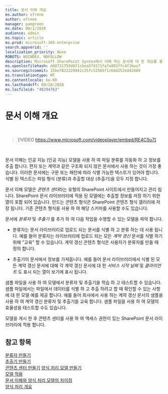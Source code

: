 ```yaml
---
title: 문서 이해 개요
ms.author: efrene
author: efrene
manager: pamgreen
ms.date: 08/1/2020
audience: admin
ms.topic: article
ms.prod: microsoft-365-enterprise
search.appverid: ''
localization_priority: None
ROBOTS: NOINDEX, NOFOLLOW
description: Microsoft SharePoint Syntex에서 이해 하는 문서에 대 한 개요를 볼 수 있습니다.
ms.openlocfilehash: dd8731759d8f1cbea57d171fa7a803ffc4f1baa7
ms.sourcegitcommit: 15be7822220041c25fc52565f1c64d252e442d89
ms.translationtype: MT
ms.contentlocale: ko-KR
ms.lasthandoff: 09/28/2020
ms.locfileid: "48294763"
---
```

# <a name="document-understanding-overview"></a>문서 이해 개요


</br>

> [!VIDEO https://www.microsoft.com/videoplayer/embed/RE4CSu7] 

</br>

문서 이해는 인공 지능 (인공 지능) 모델을 사용 하 여 파일 분류를 자동화 하 고 정보를 추출 합니다. 편지 또는 계약과 같은 구조화 되지 않은 문서에서 사용 하는 것이 가장 좋습니다. 이러한 문서에는 구문 또는 패턴에 따라 식별 가능한 텍스트가 있어야 합니다. 식별 된 텍스트는 파일 형식 (분류)과 추출할 대상 (추출기)을 모두 지정 합니다.

문서 이해 모델은 *콘텐츠 센터*라는 유형의 SharePoint 사이트에서 만들어지고 관리 됩니다. SharePoint 문서 라이브러리에 적용 된 모델에는 추출할 정보를 저장 하기 위한 열이 포함 되어 있습니다. 만드는 콘텐츠 형식은 SharePoint 콘텐츠 형식 갤러리에 저장 됩니다. 기존 콘텐츠 형식을 사용 하 여 해당 스키마를 사용할 수도 있습니다.

문서에 *분류자* 및 *추출기* 를 추가 하 여 다음 작업을 수행할 수 있는 모델을 파악 합니다. 

- 분류자는 문서 라이브러리로 업로드 되는 문서를 식별 하 고 분류 하는 데 사용 됩니다. 예를 들어 분류자는 라이브러리에 업로드 되는 모든 *계약 갱신* 문서를 식별 하기 위해 "교육" 할 수 있습니다. 계약 갱신 콘텐츠 형식은 사용자가 분류자를 만들 때 정의 합니다.

- 추출기이 문서에서 정보를 가져옵니다. 예를 들어 문서 라이브러리에서 식별 된 모든 계약 갱신 문서에 대해 각 계약 갱신 문서에 대 한 *서비스 시작 날짜* 및  *클라이언트* 도 표시 되는 열이 보기에 표시 됩니다. 

샘플 파일을 사용 하 여 모델에서 분류자 및 추출기을 학습 하 고 테스트할 수 있습니다. 샘플 파일에서는 파일에서 데이터를 식별 하 고 추출 하려고 할 때 확인할 수 있는 사항에 대 한 모델 예를 제공 합니다. 예를 들어 회사에서 사용 하는 계약 갱신 문서의 샘플을 사용 하 여 계약 갱신 분류자 및 추출기을 교육 합니다. 샘플 파일을 사용 하 여 모델의 효율성을 테스트할 수도 있습니다.

모델을 게시 한 후 콘텐츠 센터를 사용 하 여 액세스 권한이 있는 SharePoint 문서 라이브러리에 적용 합니다.  


## <a name="see-also"></a>참고 항목
[분류자 만들기](create-a-classifier.md)</br>
[추출기 만들기](create-an-extractor.md)</br>
[콘텐츠 센터 만들기](create-a-content-center.md) 
 [양식 처리 모델 만들기](create-a-form-processing-model.md)</br>
[모델 적용](apply-a-model.md)   
[문서 이해와 양식 처리 모델의 차이점](difference-between-document-understanding-and-form-processing-model.md)  
[양식 처리 개요](form-processing-overview.md)
